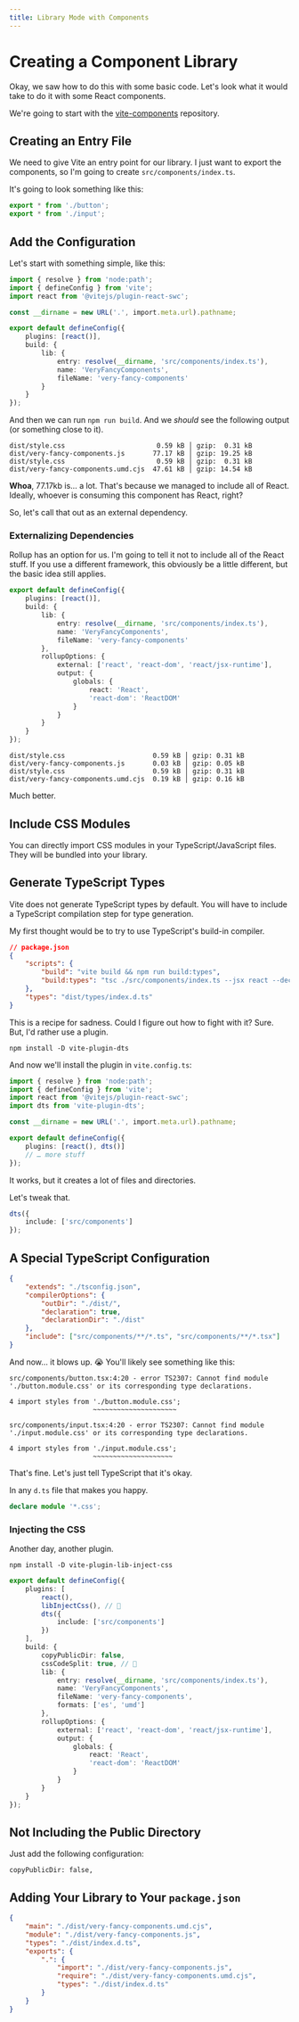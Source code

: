 ```yaml
---
title: Library Mode with Components
---
```


# Creating a Component Library

Okay, we saw how to do this with some basic code. Let's look what it would take to do it with some React components.

We're going to start with the [vite-components](https://github.com/stevekinney/vite-components) repository.

## Creating an Entry File

We need to give Vite an entry point for our library. I just want to export the components, so I'm going to create `src/components/index.ts`.

It's going to look something like this:

```ts
export * from './button';
export * from './input';
```

## Add the Configuration

Let's start with something simple, like this:

```ts
import { resolve } from 'node:path';
import { defineConfig } from 'vite';
import react from '@vitejs/plugin-react-swc';

const __dirname = new URL('.', import.meta.url).pathname;

export default defineConfig({
	plugins: [react()],
	build: {
		lib: {
			entry: resolve(__dirname, 'src/components/index.ts'),
			name: 'VeryFancyComponents',
			fileName: 'very-fancy-components'
		}
	}
});
```

And then we can run `npm run build`. And we _should_ see the following output (or something close to it).

```
dist/style.css                       0.59 kB │ gzip:  0.31 kB
dist/very-fancy-components.js       77.17 kB │ gzip: 19.25 kB
dist/style.css                       0.59 kB │ gzip:  0.31 kB
dist/very-fancy-components.umd.cjs  47.61 kB │ gzip: 14.54 kB
```

**Whoa**, 77.17kb is… a lot. That's because we managed to include all of React. Ideally, whoever is consuming this component has React, right?

So, let's call that out as an external dependency.

### Externalizing Dependencies

Rollup has an option for us. I'm going to tell it not to include all of the React stuff. If you use a different framework, this obviously be a little different, but the basic idea still applies.

```ts
export default defineConfig({
	plugins: [react()],
	build: {
		lib: {
			entry: resolve(__dirname, 'src/components/index.ts'),
			name: 'VeryFancyComponents',
			fileName: 'very-fancy-components'
		},
		rollupOptions: {
			external: ['react', 'react-dom', 'react/jsx-runtime'],
			output: {
				globals: {
					react: 'React',
					'react-dom': 'ReactDOM'
				}
			}
		}
	}
});
```

```
dist/style.css                      0.59 kB │ gzip: 0.31 kB
dist/very-fancy-components.js       0.03 kB │ gzip: 0.05 kB
dist/style.css                      0.59 kB │ gzip: 0.31 kB
dist/very-fancy-components.umd.cjs  0.19 kB │ gzip: 0.16 kB
```

Much better.

## Include CSS Modules

You can directly import CSS modules in your TypeScript/JavaScript files. They will be bundled into your library.

## Generate TypeScript Types

Vite does not generate TypeScript types by default. You will have to include a TypeScript compilation step for type generation.

My first thought would be to try to use TypeScript's build-in compiler.

```json
// package.json
{
	"scripts": {
		"build": "vite build && npm run build:types",
		"build:types": "tsc ./src/components/index.ts --jsx react --declaration --emitDeclarationOnly --noEmit false --outFile dist/index.d.ts"
	},
	"types": "dist/types/index.d.ts"
}
```

This is a recipe for sadness. Could I figure out how to fight with it? Sure. But, I'd rather use a plugin.

```
npm install -D vite-plugin-dts
```

And now we'll install the plugin in `vite.config.ts`:

```ts
import { resolve } from 'node:path';
import { defineConfig } from 'vite';
import react from '@vitejs/plugin-react-swc';
import dts from 'vite-plugin-dts';

const __dirname = new URL('.', import.meta.url).pathname;

export default defineConfig({
	plugins: [react(), dts()]
	// … more stuff
});
```

It works, but it creates a lot of files and directories.

Let's tweak that.

```ts
dts({
	include: ['src/components']
});
```

## A Special TypeScript Configuration

```json
{
	"extends": "./tsconfig.json",
	"compilerOptions": {
		"outDir": "./dist/",
		"declaration": true,
		"declarationDir": "./dist"
	},
	"include": ["src/components/**/*.ts", "src/components/**/*.tsx"]
}
```

And now… it blows up. 😭 You'll likely see something like this:

```
src/components/button.tsx:4:20 - error TS2307: Cannot find module './button.module.css' or its corresponding type declarations.

4 import styles from './button.module.css';
                     ~~~~~~~~~~~~~~~~~~~~~

src/components/input.tsx:4:20 - error TS2307: Cannot find module './input.module.css' or its corresponding type declarations.

4 import styles from './input.module.css';
                     ~~~~~~~~~~~~~~~~~~~~
```

That's fine. Let's just tell TypeScript that it's okay.

In any `d.ts` file that makes you happy.

```ts
declare module '*.css';
```

### Injecting the CSS

Another day, another plugin.

```
npm install -D vite-plugin-lib-inject-css
```

```ts
export default defineConfig({
	plugins: [
		react(),
		libInjectCss(), // 👀
		dts({
			include: ['src/components']
		})
	],
	build: {
		copyPublicDir: false,
		cssCodeSplit: true, // 👀
		lib: {
			entry: resolve(__dirname, 'src/components/index.ts'),
			name: 'VeryFancyComponents',
			fileName: 'very-fancy-components',
			formats: ['es', 'umd']
		},
		rollupOptions: {
			external: ['react', 'react-dom', 'react/jsx-runtime'],
			output: {
				globals: {
					react: 'React',
					'react-dom': 'ReactDOM'
				}
			}
		}
	}
});
```

## Not Including the Public Directory

Just add the following configuration:

```
copyPublicDir: false,
```

## Adding Your Library to Your `package.json`

```json
{
	"main": "./dist/very-fancy-components.umd.cjs",
	"module": "./dist/very-fancy-components.js",
	"types": "./dist/index.d.ts",
	"exports": {
		".": {
			"import": "./dist/very-fancy-components.js",
			"require": "./dist/very-fancy-components.umd.cjs",
			"types": "./dist/index.d.ts"
		}
	}
}
```
